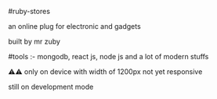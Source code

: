 #ruby-stores

an online plug for electronic and gadgets

built by mr zuby

#tools :- mongodb, react js, node js and a lot of modern stuffs

⚠⚠ only on device with width of 1200px
not yet responsive 

still on development mode